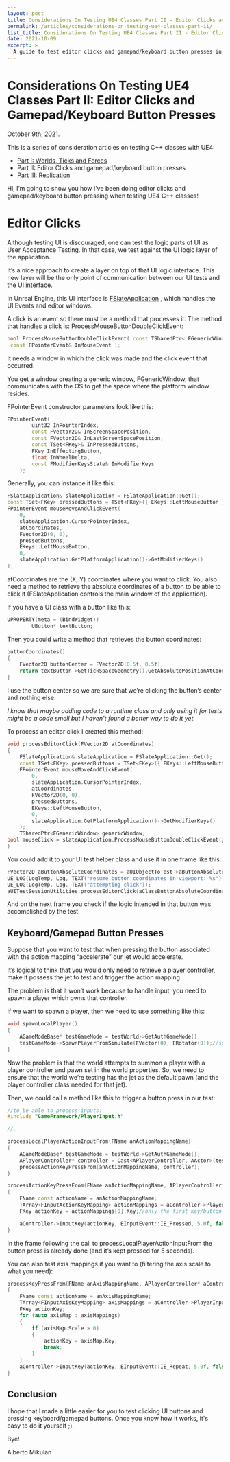 ```yaml
---
layout: post
title: Considerations On Testing UE4 Classes Part II - Editor Clicks and Gamepad/Keyboard Button Presses
permalink: /articles/considerations-on-testing-ue4-classes-part-ii/
list_title: Considerations On Testing UE4 Classes Part II - Editor Clicks and Gamepad/Keyboard Button Presses
date: 2021-10-09
excerpt: >
  A guide to test editor clicks and gamepad/keyboard button presses in Unreal Engine 4.
---
```

# Considerations On Testing UE4 Classes Part II: Editor Clicks and Gamepad/Keyboard Button Presses

October 9th, 2021.

This is a series of consideration articles on testing C++ classes with UE4:

- [Part I: Worlds, Ticks and Forces](https://github.com/Floating-Island/articles/blob/main/Considerations%20On%20Testing%20UE4%20Classes%20Part%20I%20-%20Worlds%2C%20Ticks%20and%20Forces.md)
- Part II: Editor Clicks and gamepad/keyboard button presses
- [Part III: Replication](https://unrealcommunity.wiki/considerations-on-testing-ue4-classes:-part-iii-replication-2d68d4)

Hi, I’m going to show you how I’ve been doing editor clicks and gamepad/keyboard button pressing when testing UE4 C++ classes!

# Editor Clicks

Although testing UI is discouraged, one can test the logic parts of UI as User Acceptance Testing. In that case, we test against the UI logic layer of the application.

It’s a nice approach to create a layer on top of that UI logic interface. This new layer will be the only point of communication between our UI tests and the UI interface.

In Unreal Engine, this UI interface is [FSlateApplication](https://docs.unrealengine.com/en-US/API/Runtime/Slate/Framework/Application/FSlateApplication/index.html) , which handles the UI Events and editor windows.

A click is an event so there must be a method that processes it. The method that handles a click is: ProcessMouseButtonDoubleClickEvent:


```cpp
bool ProcessMouseButtonDoubleClickEvent( const TSharedPtr< FGenericWindow >& PlatformWindow,
 const FPointerEvent& InMouseEvent );
```

It needs a window in which the click was made and the click event that occurred.

You get a window creating a generic window, FGenericWindow, that communicates with the OS to get the space where the platform window resides.

FPointerEvent constructor parameters look like this:


```cpp
FPointerEvent(
		uint32 InPointerIndex,
		const FVector2D& InScreenSpacePosition,
		const FVector2D& InLastScreenSpacePosition,
		const TSet<FKey>& InPressedButtons,
		FKey InEffectingButton,
		float InWheelDelta,
		const FModifierKeysState& InModifierKeys
	);
```
Generally, you can instance it like this:

```cpp
FSlateApplication& slateApplication = FSlateApplication::Get();
const TSet<FKey> pressedButtons = TSet<FKey>({ EKeys::LeftMouseButton });
FPointerEvent mouseMoveAndClickEvent(
	0,
	slateApplication.CursorPointerIndex,
	atCoordinates,
	FVector2D(0, 0),
	pressedButtons,
	EKeys::LeftMouseButton,
	0,
	slateApplication.GetPlatformApplication()->GetModifierKeys()
);
```

atCoordinates are the (X, Y) coordinates where you want to click. 
You also need a method to retrieve the absolute coordinates of a button to be able to click it (FSlateApplication controls the main window of the application).

If you have a UI class with a button like this:

```cpp
UPROPERTY(meta = (BindWidget))
		UButton* textButton;
```

Then you could write a method that retrieves the button coordinates:

```cpp
buttonCoordinates()
{
	FVector2D buttonCenter = FVector2D(0.5f, 0.5f);
	return textButton->GetTickSpaceGeometry().GetAbsolutePositionAtCoordinates(buttonCenter);
}
```

I use the button center so we are sure that we’re clicking the button’s center and nothing else.

_I know that maybe adding code to a runtime class and only using it for tests might be a code smell but I haven’t found a better way to do it yet._

To process an editor click I created this method:

```cpp
void processEditorClick(FVector2D atCoordinates)
{
	FSlateApplication& slateApplication = FSlateApplication::Get();
	const TSet<FKey> pressedButtons = TSet<FKey>({ EKeys::LeftMouseButton });
	FPointerEvent mouseMoveAndClickEvent(
		0,
		slateApplication.CursorPointerIndex,
		atCoordinates,
		FVector2D(0, 0),
		pressedButtons,
		EKeys::LeftMouseButton,
		0,
		slateApplication.GetPlatformApplication()->GetModifierKeys()
	);
	TSharedPtr<FGenericWindow> genericWindow;
bool mouseClick = slateApplication.ProcessMouseButtonDoubleClickEvent(genericWindow, mouseMoveAndClickEvent);
}
```

You could add it to your UI test helper class and use it in one frame like this:

```cpp
FVector2D aButtonAbsoluteCoordinates = aUIObjectToTest->aButtonAbsoluteCenterPosition();
UE_LOG(LogTemp, Log, TEXT("resume button coordinates in viewport: %s"), *aClassButtonAbsoluteCoordinates.ToString());
UE_LOG(LogTemp, Log, TEXT("attempting click"));
aUITestSessionUtilities.processEditorClick(aClassButtonAbsoluteCoordinates);
```

And on the next frame you check if the logic intended in that button was accomplished by the test.


## Keyboard/Gamepad Button Presses

Suppose that you want to test that when pressing the button associated with the action mapping “accelerate” our jet would accelerate.

It’s logical to think that you would only need to retrieve a player controller, make it possess the jet to test and trigger the action mapping.

The problem is that it won’t work because to handle input, you need to spawn a player which owns that controller.

If we want to spawn a player, then we need to use something like this:


```cpp
void spawnLocalPlayer()
{
	AGameModeBase* testGameMode = testWorld->GetAuthGameMode();
	testGameMode->SpawnPlayerFromSimulate(FVector(0), FRotator(0));//spawns a player with controller and the default pawn set in the world game mode.
}
```

Now the problem is that the world attempts to summon a player with a player controller and pawn set in the world properties. So, we need to ensure that the world we’re testing has the jet as the default pawn (and the player controller class needed for that jet).

Then, we could call a method like this to trigger a button press in our test:


```cpp
//to be able to process inputs:
#include "GameFramework/PlayerInput.h"

//…

processLocalPlayerActionInputFrom(FName anActionMappingName)
{
	AGameModeBase* testGameMode = testWorld->GetAuthGameMode();
	APlayerController* controller = Cast<APlayerController, AActor>(testGameMode->GetGameInstance()->GetFirstLocalPlayerController(testWorld));
	processActionKeyPressFrom(anActionMappingName, controller);
}

processActionKeyPressFrom(FName anActionMappingName, APlayerController* aController)
{
	FName const actionName = anActionMappingName;
	TArray<FInputActionKeyMapping> actionMappings = aController->PlayerInput->GetKeysForAction(actionName);
	FKey actionKey = actionMappings[0].Key;//only the first key/button associated with that action mapping

	aController->InputKey(actionKey, EInputEvent::IE_Pressed, 5.0f, false);
}
```

In the frame following the call to processLocalPlayerActionInputFrom the button press is already done (and it’s kept pressed for 5 seconds).

You can also test axis mappings if you want to (filtering the axis scale to what you need):

```cpp
processKeyPressFrom(FName anAxisMappingName, APlayerController* aController)
{
	FName const actionName = anAxisMappingName;
	TArray<FInputAxisKeyMapping> axisMappings = aController->PlayerInput->GetKeysForAxis(actionName);
	FKey actionKey;
	for (auto axisMap : axisMappings)
	{
		if (axisMap.Scale > 0)
		{
			actionKey = axisMap.Key;
			break;
		}
	}
	aController->InputKey(actionKey, EInputEvent::IE_Repeat, 5.0f, false);
}
```

## Conclusion

I hope that I made a little easier for you to test clicking UI buttons and pressing keyboard/gamepad buttons.
Once you know how it works, it's easy to do it yourself ;).

Bye!

Alberto Mikulan